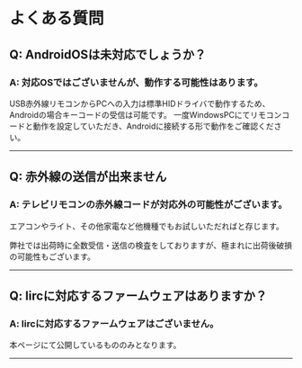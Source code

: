 # よくある質問

## Q: AndroidOSは未対応でしょうか？

### A: 対応OSではございませんが、動作する可能性はあります。

USB赤外線リモコンからPCへの入力は標準HIDドライバで動作するため、Androidの場合キーコードの受信は可能です。
一度WindowsPCにてリモコンコードと動作を設定していただき、Androidに接続する形で動作をご確認ください。

----

## Q: 赤外線の送信が出来ません

### A: テレビリモコンの赤外線コードが対応外の可能性がございます。
エアコンやライト、その他家電など他機種でもお試しいただればと存じます。

弊社では出荷時に全数受信・送信の検査をしておりますが、極まれに出荷後破損の可能性もございます。 

----

## Q: lircに対応するファームウェアはありますか？

### A: lircに対応するファームウェアはございません。
本ページにて公開しているもののみとなります。

----
